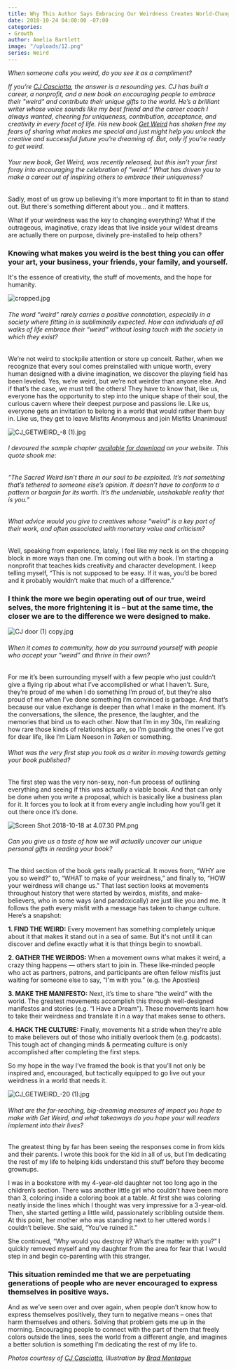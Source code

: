 ```yaml
---
title: Why This Author Says Embracing Our Weirdness Creates World-Changing Movements
date: 2018-10-24 04:00:00 -07:00
categories:
- Growth
author: Amelia Bartlett
image: "/uploads/12.png"
series: Weird
---
```


_When someone calls you weird, do you see it as a compliment?_ 

_If you’re [CJ Casciotta](https://www.cjcas.com/?r_done=1), the answer is a resounding yes. CJ has built a career, a nonprofit, and a new book on encouraging people to embrace their "weird" and contribute their unique gifts to the world. He’s a brilliant writer whose voice sounds like my best friend and the career coach I always wanted, cheering for uniqueness, contribution, acceptance, and creativity in every facet of life. His new book [Get Weird](https://www.getweirdbook.com/) has shaken free my fears of sharing what makes me special and just might help you unlock the creative and successful future you’re dreaming of. But, only if you’re ready to get weird._  

###### Your new book, _Get Weird_, was recently released, but this isn’t your first foray into encouraging the celebration of “weird.” What has driven you to make a career out of inspiring others to embrace their uniqueness? 

Sadly, most of us grow up believing it's more important to fit in than to stand out. But there's something different about you... and it matters. 

What if your weirdness was the key to changing everything? What if the outrageous, imaginative, crazy ideas that live inside your wildest dreams are actually there on purpose, divinely pre-installed to help others? 

### Knowing what makes you weird is the best thing you can offer your art, your business, your friends, your family, and yourself. 

It's the essence of creativity, the stuff of movements, and the hope for humanity.

![cropped.jpg](/uploads/cropped.jpg)

###### The word “weird” rarely carries a positive connotation, especially in a society where fitting in is subliminally expected. How can individuals of all walks of life embrace their “weird” without losing touch with the society in which they exist?

We’re not weird to stockpile attention or store up conceit. Rather, when we recognize that every soul comes preinstalled with unique worth, every human designed with a divine imagination, we discover the playing field has been leveled. Yes, we’re weird, but we’re not weirder than anyone else. And if that’s the case, we must tell the others! They have to know that, like us, everyone has the opportunity to step into the unique shape of their soul, the curious cavern where their deepest purpose and passions lie. Like us, everyone gets an invitation to belong in a world that would rather them buy in. Like us, they get to leave Misfits Anonymous and join Misfits Unanimous! 

![CJ_GETWEIRD_-8 (1).jpg](/uploads/CJ_GETWEIRD_-8%20(1).jpg)

###### I devoured the sample chapter [available for download](https://www.getweirdbook.com/chapter?r_done=1) on your website. This quote shook me: 

###### “The Sacred Weird isn’t there in our soul to be exploited. It’s not something that’s tethered to someone else’s opinion. It doesn’t have to conform to a pattern or bargain for its worth. It’s the undeniable, unshakable reality that is you.” 

###### What advice would you give to creatives whose “weird” is a key part of their work, and often associated with monetary value and criticism?

Well, speaking from experience, lately, I feel like my neck is on the chopping block in more ways than one. I’m coming out with a book. I’m starting a nonprofit that teaches kids creativity and character development. I keep telling myself, “This is not supposed to be easy. If it was, you’d be bored and it probably wouldn’t make that much of a difference.”  

### I think the more we begin operating out of our true, weird selves, the more frightening it is – but at the same time, the closer we are to the difference we were designed to make. 

![CJ door (1) copy.jpg](/uploads/CJ%20door%20(1)%20copy.jpg)

###### When it comes to community, how do you surround yourself with people who accept your “weird” and thrive in their own? 

For me it’s been surrounding myself with a few people who just couldn’t give a flying rip about what I’ve accomplished or what I haven’t. Sure, they’re proud of me when I do something I’m proud of, but they’re also proud of me when I’ve done something I’m convinced is garbage. And that’s because our value exchange is deeper than what I make in the moment. It’s the conversations, the silence, the presence, the laughter, and the memories that bind us to each other.  Now that I’m in my 30s, I’m realizing how rare those kinds of relationships are, so I’m guarding the ones I’ve got for dear life, like I’m Liam Neeson in _Taken_ or something. 

###### What was the very first step you took as a writer in moving towards getting your book published?

The first step was the very non-sexy, non-fun process of outlining everything and seeing if this was actually a viable book. And that can only be done when you write a proposal, which is basically like a business plan for it. It forces you to look at it from every angle including how you’ll get it out there once it’s done. 

![Screen Shot 2018-10-18 at 4.07.30 PM.png](/uploads/Screen%20Shot%202018-10-18%20at%204.07.30%20PM.png)

###### Can you give us a taste of how we will actually uncover our unique personal gifts in reading your book? 

The third section of the book gets really practical. It moves from, “WHY are you so weird?” to, “WHAT to make of your weirdness,” and finally to, “HOW your weirdness will change us.” That last section looks at movements throughout history that were started by weirdos, misfits, and make-believers, who in some ways (and paradoxically) are just like you and me. It follows the path every misfit with a message has taken to change culture. Here’s a snapshot:

**1. FIND THE WEIRD:** Every movement has something completely unique about it that makes it stand out in a sea of same. But it's not until it can discover and define exactly what it is that things begin to snowball.

**2. GATHER THE WEIRDOS:** When a movement owns what makes it weird, a crazy thing happens — others start to join in. These like-minded people who act as partners, patrons, and participants are often fellow misfits just waiting for someone else to say, "I'm with you.” (e.g. the Apostles) 

**3. MAKE THE MANIFESTO:** Next, it’s time to share “the weird” with the world. The greatest movements accomplish this through well-designed manifestos and stories (e.g. “I Have a Dream”). These movements learn how to take their weirdness and translate it in a way that makes sense to others.

**4. HACK THE CULTURE:** Finally, movements hit a stride when they're able to make believers out of those who initially overlook them (e.g. podcasts). This tough act of changing minds & permeating culture is only accomplished after completing the first steps.

So my hope in the way I’ve framed the book is that you’ll not only be inspired and, encouraged, but tactically equipped to go live out your weirdness in a world that needs it.  

![CJ_GETWEIRD_-20 (1).jpg](/uploads/CJ_GETWEIRD_-20%20(1).jpg)

###### What are the far-reaching, big-dreaming measures of impact you hope to make with _Get Weird_, and what takeaways do you hope your will readers implement into their lives? 

The greatest thing by far has been seeing the responses come in from kids and their parents. I wrote this book for the kid in all of us, but I’m dedicating the rest of my life to helping kids understand this stuff before they become grownups. 

I was in a bookstore  with my 4-year-old daughter not too long ago in the children’s section. There was another little girl who couldn’t have been more than 3, coloring inside a coloring book at a table. At first she was coloring neatly inside the lines which I thought was very impressive for a 3-year-old. Then, she started getting a little wild, passionately scribbling outside them. At this point, her mother who was standing next to her uttered words I couldn’t believe. She said, “You’ve ruined it.” 

She continued, “Why would you destroy it? What’s the matter with you?” I quickly removed myself and my daughter from the area for fear that I would step in and begin co-parenting with this stranger. 

### This situation reminded me that we are perpetuating generations of people who are never encouraged to express themselves in positive ways. 

And as we’ve seen over and over again, when people don’t know how to express themselves positively, they turn to negative means – ones that harm themselves and others. Solving that problem gets me up in the morning. Encouraging people to connect with the part of them that freely colors outside the lines, sees the world from a different angle, and imagines a better solution is something I’m dedicating the rest of my life to.

_Photos courtesy of [CJ Casciotta](https://www.cjcas.com/?r_done=1), Illustration by [Brad Montague](https://www.instagram.com/bradmontague/)_